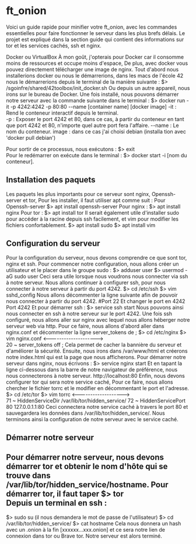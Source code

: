 # ft_onion

Voici un guide rapide pour minifier votre ft_onion, avec les commandes essentielles pour faire fonctionner le serveur dans les plus brefs délais. Le projet est expliqué dans la section guide qui contient des informations sur tor et les services cachés, ssh et nginx. 

Docker ou VirtualBox 
À mon goût, j'opterais pour Docker car il consomme moins de ressources et occupe moins d'espace, 
De plus, avec docker vous pouvez directement télécharger une image de nginx. 
Tout d'abord nous installerions docker ou nous le démarrerions, dans les macs de l'école 42 nous le démarrerions depuis le terminal de la manière suivante : 
$> /sgoinfre/shared/42toolbox/init_docker.sh 
Ou depuis un autre appareil, nous irons sur le bureau de Docker. 
Une fois installé, nous pouvons démarrer notre serveur avec la commande suivante dans le terminal : 
$> docker run -it -p 4242:4242 -p 80:80 --name [container name] [docker image]
-it : Rend le conteneur interactif depuis le terminal.  
-p : Exposer le port 4242 et 80, dans ce cas, à partir du conteneur en tant que port 4242 et 80, n'importe quel autre port fera l'affaire. 
--name : Le nom du conteneur. 
image : dans ce cas j'ai choisi debian (installa tion avec 'docker pull debian')

Pour sortir de ce processus, nous exécutons : 
$> exit                      
Pour le redémarrer on exécute dans le terminal : 
$> docker start -i [nom du conteneur]. 

## Installation des paquets 

Les paquets les plus importants pour ce serveur sont nginx, Openssh-server et tor, 
Pour les installer, il faut utiliser apt comme suit : 
Pour Openssh-server 
$> apt install openssh-server 
Pour nginx : 
$> apt install nginx 
Pour tor :
$> apt install tor 
Il serait également utile d'installer sudo pour accéder à la racine depuis ssh facilement, et vim pour modifier les fichiers confortablement. 
$> apt install sudo 
$> apt install vim 

## Configuration du serveur

Pour la configuration du serveur, nous devons comprendre ce que sont tor, nginx et ssh. 
Pour commencer notre configuration, nous allons créer un utilisateur et le placer dans le groupe sudo : 
$> adduser user
$> usermod -aG sudo user
Ceci sera utile lorsque nous voudrons nous connecter via ssh à notre serveur. 
Nous allons continuer à configurer ssh, pour nous connecter à notre serveur à partir du port 4242. 
$> cd /etc/ssh 
$> vim sshd_config 
Nous allons décommenter la ligne suivante afin de pouvoir nous connecter à partir du port 4242. 
#Port 22 
Et changer le port en 4242 
Port 4242 
Et pour démarrer ssh : 
$> service ssh start 
Nous pouvons ainsi nous connecter en ssh à notre serveur sur le port 4242. 
Une fois ssh configuré, nous allons aller sur nginx avec lequel nous allons héberger notre serveur web via http. 
Pour ce faire, nous allons d'abord aller dans nginx.conf et décommenter la ligne server_tokens de ; 
$> cd /etc/nginx 
$> vim nginx.conf 
<-------------------->  
20 ~ server_tokens off ; 
Cela permet de cacher la bannière du serveur et d'améliorer la sécurité. 
Ensuite, nous irons dans /var/www/html et créerons notre index.html qui est la page que nous afficherons. 
Pour démarrer notre serveur dans nginx, nous écrivons :
$> service nginx start 
Et en tapant la ligne ci-dessous dans la barre de notre navigateur de préférence, nous nous connecterons à notre serveur. 
http://localhost:80 
Enfin, nous devons configurer tor qui sera notre service caché, 
Pour ce faire, nous allons chercher le fichier torrc et le modifier en décommentant le port et l'adresse. 
$> cd /etc/tor 
$> vim torrc 
<------------------->  
71 ~ HiddenServiceDir /var/lib/tor/hidden_service/ 
72 ~ HiddenServicePort 80 127.0.0.1.1:80 
Ceci connectera notre service caché à travers le port 80 et sauvegardera les données dans /var/lib/tor/hidden_service/. 
Nous terminons ainsi la configuration de notre serveur avec le service caché. 

## Démarrer notre serveur 

Pour démarrer notre serveur, nous devons démarrer tor et obtenir le nom d'hôte qui se trouve dans /var/lib/tor/hidden_service/hostname. 
Pour démarrer tor, il faut taper 
$> tor  
Depuis un terminal en ssh : 
----------------------------------- 
$> sudo su (il nous demandera le mot de passe de l'utilisateur) 
$> cd /var/lib/tor/hidden_service/ 
$> cat hostname 
Cela nous donnera un hash avec un .onion à la fin [xxxxxx...xxx.onion] et ce sera notre lien de connexion dans tor ou Brave tor. 
Notre serveur est alors terminé.
